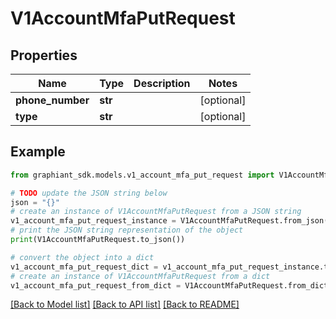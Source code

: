 # V1AccountMfaPutRequest


## Properties

Name | Type | Description | Notes
------------ | ------------- | ------------- | -------------
**phone_number** | **str** |  | [optional] 
**type** | **str** |  | [optional] 

## Example

```python
from graphiant_sdk.models.v1_account_mfa_put_request import V1AccountMfaPutRequest

# TODO update the JSON string below
json = "{}"
# create an instance of V1AccountMfaPutRequest from a JSON string
v1_account_mfa_put_request_instance = V1AccountMfaPutRequest.from_json(json)
# print the JSON string representation of the object
print(V1AccountMfaPutRequest.to_json())

# convert the object into a dict
v1_account_mfa_put_request_dict = v1_account_mfa_put_request_instance.to_dict()
# create an instance of V1AccountMfaPutRequest from a dict
v1_account_mfa_put_request_from_dict = V1AccountMfaPutRequest.from_dict(v1_account_mfa_put_request_dict)
```
[[Back to Model list]](../README.md#documentation-for-models) [[Back to API list]](../README.md#documentation-for-api-endpoints) [[Back to README]](../README.md)


